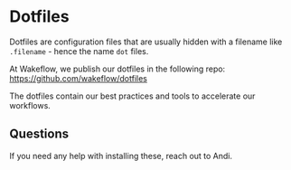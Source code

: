 # Dotfiles

Dotfiles are configuration files that are usually hidden with a filename like `.filename` - hence the name `dot` files.

At Wakeflow, we publish our dotfiles in the following repo: https://github.com/wakeflow/dotfiles

The dotfiles contain our best practices and tools to accelerate our workflows.

## Questions
If you need any help with installing these, reach out to Andi.

